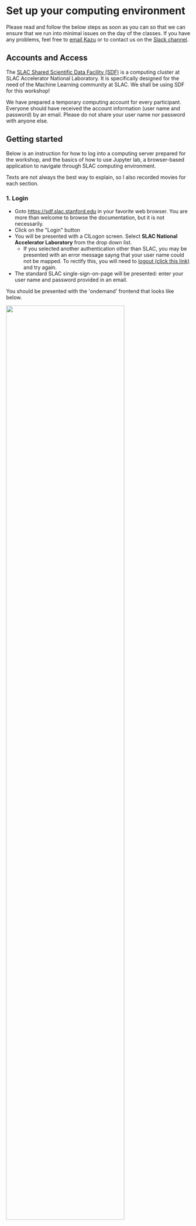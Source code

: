 # Set up your computing environment

Please read and follow the below steps as soon as you can so that we can ensure that we run into minimal issues on the day of the classes. If you have any problems, feel free to [email Kazu](mailto:kterao@slac.stanford.edu) or to contact us on the [Slack channel](https://kmi-2020.slack.com/app_redirect?channel=ta).

## Accounts and Access

The [SLAC Shared Scientific Data Facility (SDF)](https://sdf.slac.stanford.edu) is a computing cluster at SLAC Accelerator National Laboratory. It is specifically designed for the need of the Machine Learning community at SLAC. We shall be using SDF for this workshop!

We have prepared a temporary computing account for every participant. Everyone should have received the account information (user name and password) by an email. Please do not share your user name nor password with anyone else.

## Getting started

Below is an instruction for how to log into a computing server prepared for the workshop, and the basics of how to use Jupyter lab, a browser-based application to navigate through SLAC computing environment.

Texts are not always the best way to explain, so I also recorded movies for each section.

### 1. Login
* Goto https://sdf.slac.stanford.edu in your favorite web browser. You are more than welcome to browse the documentation, but it is not necessarily.
* Click on the "Login" button
* You will be presented with a CILogon screen. Select **SLAC National Accelerator Laboratory** from the drop down list.
  * If you selected another authentication other than SLAC, you may be presented with an error message sayng that your user name could not be mapped. To rectify this, you will need to [logout (click this link)](https://sdf.slac.stanford.edu/logout) and try again.
* The standard SLAC single-sign-on-page will be presented: enter your user name and password provided in an email.

You should be presented with the 'ondemand' frontend that looks like below.

<img src="figures/ondemand.png" width="80%">

### 2. Launch jupyter
- at the top of the 'ondemand' webpage that we just logged into, click on 'Interactive Apps'
- Select 'Jupyter' from the list
- You should be presented with a set of options to launch a Jupyter instance

<img src="figures/ondemand_launcher.png" width="80%">

- For the purposes of this school, select
  - Jupyter Instance: `ml-at-slac/school-2020-09`
  - Check "Use JupyterLab"
  - Partition: `ml`
  - Number of hours: `12`
  - Number of CPU cores: `4`
  - Total Memory to allocate: `19200`
  - Number of GPUs: `1`
  - GPU Type: `Nvidia Geforce 2080Ti`
- Click on the big blue 'Launch' button at the bottom.

If you get an error like `sbatch: error: Batch job submission failed: Invalid account or account/partition combination specified`, this means that you do not have permissions to use the `ml` partition in slurm. Contact [Kazu](mailto:kterao@slac.stanford.edu) of one of TAs on the [Slack channel](https://kmi-2020.slack.com/app_redirect?channel=ta). While this problem persists, you can use the `shared` partition instead (or whichever you may be a part of).


- If successful, that should bring you to "Interactive Sessions" page like below.

<img src="figures/jupyter_queued.png" width="80%">

- After a few moments, the webpage should update with a 'Connect to Jupyter Instance' button

<img src="figures/jupyter_running.png" width="80%">

- clicking on this will bring up a Jupyter window. That should bring you to Jupyter homepage.

<img src="figures/jupyter_login.png" width="80%">

### 3. Verify it works

- Start a python interpreter console from the launcher

<img src="figures/jupyter_launcher_python.png" width="80%">

- That should open a python interpreter console. You should see a screen like below.

<img src="figures/jupyter_python.png" width="80%">

- You can type python commands in the bottom cell. Type the following 2 lines of command:
```
import torch
print(torch.Tensor([0.]).cuda().device)
```
... and _execute_ the cell (you can hit "shift+enter" on your keyboard). You should see the output on the screen:
```
cuda: 0
```
If you see any error, please contact [Kazu](mailto:kterao@slac.stanford.edu).

### 4. Preparing the workshop materials

- Next, let's checkout the [code repository](https://github.com/drinkingkazu/slacml-kmi2020) we will use for the workshop! Open a launcher tab by clicking "+" sign on the top of the file browser (on the left).

<img src="figures/jupyter_launcher_launcher.png" width="80%">

- Then choose a Terminal app and launch. You should see a terminal opened.

<img src="figures/jupyter_terminal.png" width="80%">

- In the terminal, type the command below
```
! git clone https://github.com/drinkingkazu/slacml-kmi2020
```
... and execute (hit enter key). You should see the following outputs.

- It should look like below (and again, if not, [hit Kazu](mailto:kterao@slac.stanford.edu)!).

<img src="figures/jupyter_git_cloned.png" width="80%">

- Now on your file browser on the left, you should see `slacml-kmi2020` appeared! You can double-click to navigate through the directories and files. Go to the `slacml-kmi2020/Prerequisites` directory. You should see a list of notebooks to be completed prior to the workshop. Make sure you can execute all notebooks in this environment. If you double-click `Python-01-Jupyter.ipynb`, you should see something like below.

<img src="figures/jupyter_notebook_opened.png" width="80%">

### 5. Party!

Congrats! You have your computing instance up and running = ready for the workshop ... **hardware-wise** :)

We assume some minimal knowledge about Python and scientific libraries. You just checked out the workshop repository, so you can go there and explore `~/slacml-kmi2020/Prerequisites` directory, or [read it online](/Prerequisites/README.md). There are notebooks named **Python-0X-YYY.ipynb**. Start from 01 and try to look at look at all of them. You can execute all notebooks and see what happens. Modify and observe a difference in behavior. Again, [hit Kazu](mailto:kterao@slac.stanford.edu) for questions!
